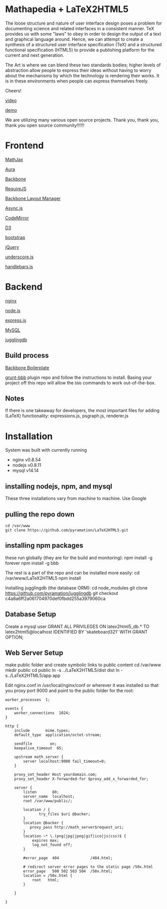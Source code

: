 Mathapedia + LaTeX2HTML5
====================

The loose structure and nature of user interface design poses a problem for documenting science and related interfaces in a consistent manner. TeX provides us with some "laws" to obey in order to design the output of a text and graphical language around. Hence, we can attempt to create a synthesis of a structured user interface specification (TeX) and a structured functional specification (HTML5) to provide a publishing platform for the current and next generation.

The Art is where we can blend these two standards bodies; higher levels of abstraction allow people to express their ideas without having to worry about the mechanisms by which the technology is rendering their works. It is in these environments when people can express themselves freely.

Cheers!

[video](http://www.youtube.com/watch?v=QYMLMUKJyFc)
 
[demo](https://mathapedia.com)


We are utilizing many various open source projects. Thank you, thank you, thank you open source community!!!!!!

# Frontend

[MathJax](http://www.mathjax.org/)

[Aura](https://github.com/aurajs/aura)
    
[Backbone](https://github.com/documentcloud/backbone)
  
[RequireJS](https://github.com/jrburke/requirejs)

[Backbone Layout Manager](https://github.com/tbranyen/backbone.layoutmanager)

[Async.js](https://github.com/caolan/async)

[CodeMirror](http://codemirror.net)
    
[D3](http://d3js.org/)
    
[bootstrap](http://twitter.github.com/bootstrap/)
  
[jQuery](http://jquery.com/)
    
[underscore.js](http://underscorejs.org/)

[handlebars.js](http://handlebarsjs.com/)

# Backend

[nginx](http://wiki.nginx.org/Main)

[node.js](http://nodejs.org/)

[express.js](http://expressjs.com/)

[MySQL](http://www.mysql.com/)

[jugglingdb](https://github.com/pyramation/jugglingdb/tree/has-and-belongs-to-many)

## Build process ##

[Backbone Boilerplate](https://github.com/tbranyen/backbone-boilerplate/wiki)

[grunt-bbb](https://github.com/backbone-boilerplate/grunt-bbb)
plugin repo and follow the instructions to install.  Basing your project off
this repo will allow the `bbb` commands to work out-of-the-box.

## Notes ##

If there is one takeaway for developers, the most important files for adding (LaTeX) functionality: expressions.js, psgraph.js, renderer.js

Installation
============

System was built with currently running
* nginx v0.8.54 
* nodejs v0.8.11
* mysql v14.14

installing nodejs, npm, and mysql
---------------------------------

These three installations vary from machine to machine. Use Google


pulling the repo down
---------------------
    cd /var/www
    git clone https://github.com/pyramation/LaTeX2HTML5.git


installing npm packages
---------------------

these run globally (they are for the build and monitoring):
    npm install -g forever
    npm install -g bbb

The rest is a part of the repo and can be installed more easily:
    cd /var/www/LaTeX2HTML5
    npm install

Installing jugglingdb (the database ORM):
    cd node_modules
    git clone https://github.com/pyramation/jugglingdb
    git checkout c4a8a6ff2a061704970def0fbdd255a3979060ca

Database Setup
--------------

Create a mysql user
    GRANT ALL PRIVILEGES ON latex2html5_db.* TO latex2html5@localhost IDENTIFIED BY 'skateboard321' WITH GRANT OPTION;


Web Server Setup
----------------

make public folder and create symbolic links to public content
    cd /var/www
    mkdir public
    cd public
    ln -s ../LaTeX2HTML5/dist dist
    ln -s../LaTeX2HTML5/app app

Edit nginx.conf in /usr/local/nginx/conf or wherever it was installed so that you proxy port 9000 and point to the public folder for the root:


    worker_processes  1;

    events {
        worker_connections  1024;
    }

    http {
        include       mime.types;
        default_type  application/octet-stream;

        sendfile        on;
        keepalive_timeout  65;

        upstream math_server {
            server localhost:9000 fail_timeout=0;
        }

        proxy_set_header Host yourdomain.com;
        proxy_set_header X-forwarded-for $proxy_add_x_forwarded_for;

        server {
            listen       80;
            server_name  localhost;
            root /var/www/public/;

            location / {
                   try_files $uri @backer;
            }
            location @backer {
               proxy_pass http://math_server$request_uri;
            }
            location ~* \.(png|jpg|jpeg|gif|ico|js|css)$ {
                expires max;
                log_not_found off;
            }

            #error_page  404              /404.html;

            # redirect server error pages to the static page /50x.html
            error_page   500 502 503 504  /50x.html;
            location = /50x.html {
                root   html;
            }

        }

    }